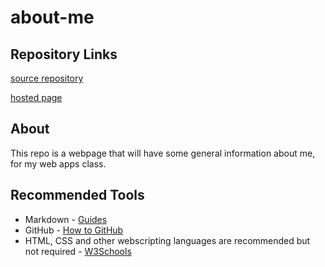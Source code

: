 # about-me

## Repository Links

[source repository](https://github.com/Echtniet/about-me)

[hosted page](https://echtniet.github.io/about-me/)

## About

This repo is a webpage that will have some general information about me, for my web apps class.

## Recommended Tools

* Markdown - [Guides](https://guides.github.com/features/mastering-markdown/)
* GitHub - [How to GitHub](https://guides.github.com/activities/hello-world/)
* HTML, CSS and other webscripting languages are recommended but not required - [W3Schools](https://www.w3schools.com/)